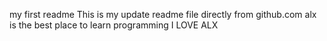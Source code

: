  my first readme 
 This is my update readme file directly from github.com
 alx is the best place to learn programming 
 I LOVE ALX 
